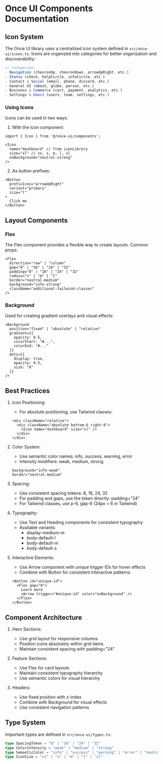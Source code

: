 # Once UI Components Documentation

## Icon System

The Once UI library uses a centralized icon system defined in `src/once-ui/icons.ts`. Icons are organized into categories for better organization and discoverability:

```typescript
// Categories:
- Navigation (chevronUp, chevronDown, arrowUpRight, etc.)
- Status (check, helpCircle, infoCircle, etc.)
- Contact & Social (email, phone, discord, etc.)
- General UI (about, globe, person, etc.)
- Business & Commerce (cart, payment, analytics, etc.)
- Settings & Users (users, team, settings, etc.)
```

### Using Icons

Icons can be used in two ways:

1. With the Icon component:
```tsx
import { Icon } from '@/once-ui/components';

<Icon 
  name="dashboard" // from iconLibrary
  size="xl" // xs, s, m, l, xl
  onBackground="neutral-strong" 
/>
```

2. As button prefixes:
```tsx
<Button 
  prefixIcon="arrowUpRight"
  variant="primary"
  size="l"
>
  Click me
</Button>
```

## Layout Components

### Flex
The Flex component provides a flexible way to create layouts. Common props:

```tsx
<Flex
  direction="row" | "column"
  gap="8" | "16" | "24" | "32"
  padding="8" | "16" | "24" | "32"
  radius="s" | "m" | "l"
  border="neutral-medium"
  background="info-strong"
  className="additional-tailwind-classes"
/>
```

### Background
Used for creating gradient overlays and visual effects:

```tsx
<Background
  position="fixed" | "absolute" | "relative"
  gradient={{
    opacity: 0.5,
    colorStart: "#...",
    colorEnd: "#..."
  }}
  dots={{
    display: true,
    opacity: 0.5,
    size: "8"
  }}
/>
```

## Best Practices

1. Icon Positioning:
   - For absolute positioning, use Tailwind classes:
   ```tsx
   <div className="relative">
     <div className="absolute bottom-6 right-6">
       <Icon name="dashboard" size="xl" />
     </div>
   </div>
   ```

2. Color System:
   - Use semantic color names: info, success, warning, error
   - Intensity modifiers: weak, medium, strong
   ```tsx
   background="info-weak"
   border="neutral-medium"
   ```

3. Spacing:
   - Use consistent spacing tokens: 8, 16, 24, 32
   - For padding and gaps, use the token directly: padding="24"
   - For Tailwind classes, use p-6, gap-6 (24px = 6 in Tailwind)

4. Typography:
   - Use Text and Heading components for consistent typography
   - Available variants:
     - display-medium-m
     - body-default-l
     - body-default-m
     - body-default-s

5. Interactive Elements:
   - Use Arrow component with unique trigger IDs for hover effects
   - Combine with Button for consistent interactive patterns:
   ```tsx
   <Button id="unique-id">
     <Flex gap="8">
       Learn more
       <Arrow trigger="#unique-id" color="onBackground" />
     </Flex>
   </Button>
   ```

## Component Architecture

1. Hero Sections:
   - Use grid layout for responsive columns
   - Position icons absolutely within grid items
   - Maintain consistent spacing with padding="24"

2. Feature Sections:
   - Use Flex for card layouts
   - Maintain consistent typography hierarchy
   - Use semantic colors for visual hierarchy

3. Headers:
   - Use fixed position with z-index
   - Combine with Background for visual effects
   - Use consistent navigation patterns

## Type System

Important types are defined in `src/once-ui/types.ts`:

```typescript
type SpacingToken = "8" | "16" | "24" | "32"
type ColorIntensity = "weak" | "medium" | "strong"
type SemanticColor = "info" | "success" | "warning" | "error" | "neutral"
type IconSize = "xs" | "s" | "m" | "l" | "xl"
```
